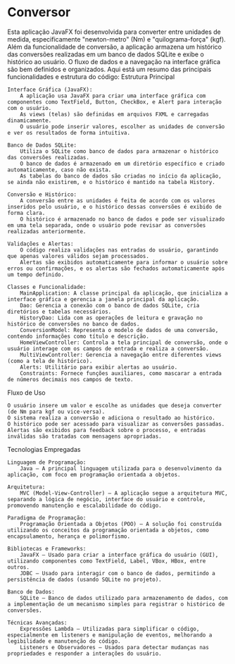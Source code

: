 # Conversor

Esta aplicação JavaFX foi desenvolvida para converter entre unidades de medida, especificamente "newton-metro" (Nm) e "quilograma-força" (kgf). Além da funcionalidade de conversão, a aplicação armazena um histórico das conversões realizadas em um banco de dados SQLite e exibe o histórico ao usuário. O fluxo de dados e a navegação na interface gráfica são bem definidos e organizados. Aqui está um resumo das principais funcionalidades e estrutura do código:
Estrutura Principal

    Interface Gráfica (JavaFX):
        A aplicação usa JavaFX para criar uma interface gráfica com componentes como TextField, Button, CheckBox, e Alert para interação com o usuário.
        As views (telas) são definidas em arquivos FXML e carregadas dinamicamente.
        O usuário pode inserir valores, escolher as unidades de conversão e ver os resultados de forma intuitiva.

    Banco de Dados SQLite:
        Utiliza o SQLite como banco de dados para armazenar o histórico das conversões realizadas.
        O banco de dados é armazenado em um diretório específico e criado automaticamente, caso não exista.
        As tabelas do banco de dados são criadas no início da aplicação, se ainda não existirem, e o histórico é mantido na tabela History.

    Conversão e Histórico:
        A conversão entre as unidades é feita de acordo com os valores inseridos pelo usuário, e o histórico dessas conversões é exibido de forma clara.
        O histórico é armazenado no banco de dados e pode ser visualizado em uma tela separada, onde o usuário pode revisar as conversões realizadas anteriormente.

    Validações e Alertas:
        O código realiza validações nas entradas do usuário, garantindo que apenas valores válidos sejam processados.
        Alertas são exibidos automaticamente para informar o usuário sobre erros ou confirmações, e os alertas são fechados automaticamente após um tempo definido.

    Classes e Funcionalidade:
        MainApplication: A classe principal da aplicação, que inicializa a interface gráfica e gerencia a janela principal da aplicação.
        Dao: Gerencia a conexão com o banco de dados SQLite, cria diretórios e tabelas necessários.
        HistoryDao: Lida com as operações de leitura e gravação no histórico de conversões no banco de dados.
        ConversionModel: Representa o modelo de dados de uma conversão, contendo informações como título e descrição.
        HomeViewController: Controla a tela principal de conversão, onde o usuário interage com os campos de entrada e realiza a conversão.
        MultiViewController: Gerencia a navegação entre diferentes views (como a tela de histórico).
        Alerts: Utilitário para exibir alertas ao usuário.
        Constraints: Fornece funções auxiliares, como mascarar a entrada de números decimais nos campos de texto.

Fluxo de Uso

    O usuário insere um valor e escolhe as unidades que deseja converter (de Nm para kgf ou vice-versa).
    O sistema realiza a conversão e adiciona o resultado ao histórico.
    O histórico pode ser acessado para visualizar as conversões passadas.
    Alertas são exibidos para feedback sobre o processo, e entradas inválidas são tratadas com mensagens apropriadas.

Tecnologias Empregadas

    Linguagem de Programação:
        Java – A principal linguagem utilizada para o desenvolvimento da aplicação, com foco em programação orientada a objetos.

    Arquitetura:
        MVC (Model-View-Controller) – A aplicação segue a arquitetura MVC, separando a lógica de negócio, interface do usuário e controle, promovendo manutenção e escalabilidade do código.

    Paradigma de Programação:
        Programação Orientada a Objetos (POO) – A solução foi construída utilizando os conceitos da programação orientada a objetos, como encapsulamento, herança e polimorfismo.

    Bibliotecas e Frameworks:
        JavaFX – Usado para criar a interface gráfica do usuário (GUI), utilizando componentes como TextField, Label, VBox, HBox, entre outros.
        JDBC – Usado para interagir com o banco de dados, permitindo a persistência de dados (usando SQLite no projeto).

    Banco de Dados:
        SQLite – Banco de dados utilizado para armazenamento de dados, com a implementação de um mecanismo simples para registrar o histórico de conversões.

    Técnicas Avançadas:
        Expressões Lambda – Utilizadas para simplificar o código, especialmente em listeners e manipulação de eventos, melhorando a legibilidade e manutenção do código.
        Listeners e Observadores – Usados para detectar mudanças nas propriedades e responder a interações do usuário.


